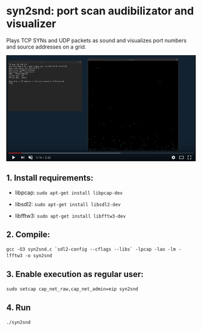 # syn2snd: port scan audibilizator and visualizer

Plays TCP SYNs and UDP packets as sound and visualizes port numbers and source addresses on a grid.

[![youtube link](https://raw.githubusercontent.com/syn2snd/syn2snd/master/syn2snd.png)](https://www.youtube.com/watch?v=QS1wooQQcp0)

## 1. Install requirements:

- libpcap: `sudo apt-get install libpcap-dev`

- libsdl2: `sudo apt-get install libsdl2-dev`

- libfftw3: `sudo apt-get install libfftw3-dev`

## 2. Compile:

``gcc -O3 syn2snd.c `sdl2-config --cflags --libs` -lpcap -lao -lm -lfftw3 -o syn2snd``

## 3. Enable execution as regular user:

`sudo setcap cap_net_raw,cap_net_admin=eip syn2snd`

## 4. Run

`./syn2snd`
